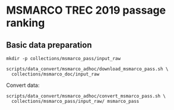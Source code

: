 # MSMARCO TREC 2019 passage ranking
## Basic data preparation

```
mkdir -p collections/msmarco_pass/input_raw

scripts/data_convert/msmarco_adhoc/download_msmarco_pass.sh \
  collections/msmarco_doc/input_raw
```

Convert data:
```
scripts/data_convert/msmarco_adhoc/convert_msmarco_pass.sh \
  collections/msmarco_pass/input_raw/ msmarco_pass
```